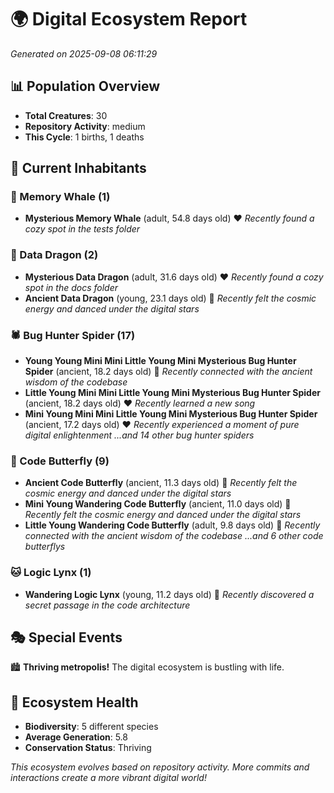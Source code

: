 # 🌍 Digital Ecosystem Report
*Generated on 2025-09-08 06:11:29*

## 📊 Population Overview
- **Total Creatures**: 30
- **Repository Activity**: medium
- **This Cycle**: 1 births, 1 deaths

## 👥 Current Inhabitants

### 🐋 Memory Whale (1)
- **Mysterious Memory Whale** (adult, 54.8 days old) ❤️
  *Recently found a cozy spot in the tests folder*

### 🐉 Data Dragon (2)
- **Mysterious Data Dragon** (adult, 31.6 days old) ❤️
  *Recently found a cozy spot in the docs folder*
- **Ancient Data Dragon** (young, 23.1 days old) 💚
  *Recently felt the cosmic energy and danced under the digital stars*

### 🕷️ Bug Hunter Spider (17)
- **Young Young Mini Mini Little Young Mini Mysterious Bug Hunter Spider** (ancient, 18.2 days old) 💛
  *Recently connected with the ancient wisdom of the codebase*
- **Little Young Mini Mini Little Young Mini Mysterious Bug Hunter Spider** (ancient, 18.2 days old) ❤️
  *Recently learned a new song*
- **Mini Young Mini Mini Little Young Mini Mysterious Bug Hunter Spider** (ancient, 17.2 days old) ❤️
  *Recently experienced a moment of pure digital enlightenment*
  *...and 14 other bug hunter spiders*

### 🦋 Code Butterfly (9)
- **Ancient Code Butterfly** (ancient, 11.3 days old) 💛
  *Recently felt the cosmic energy and danced under the digital stars*
- **Mini Young Wandering Code Butterfly** (ancient, 11.0 days old) 💛
  *Recently felt the cosmic energy and danced under the digital stars*
- **Little Young Wandering Code Butterfly** (adult, 9.8 days old) 💚
  *Recently connected with the ancient wisdom of the codebase*
  *...and 6 other code butterflys*

### 🐱 Logic Lynx (1)
- **Wandering Logic Lynx** (young, 11.2 days old) 💚
  *Recently discovered a secret passage in the code architecture*

## 🎭 Special Events

🏙️ **Thriving metropolis!** The digital ecosystem is bustling with life.

## 🔬 Ecosystem Health
- **Biodiversity**: 5 different species
- **Average Generation**: 5.8
- **Conservation Status**: Thriving

*This ecosystem evolves based on repository activity. More commits and interactions create a more vibrant digital world!*